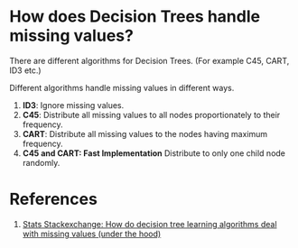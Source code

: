 # How does Decision Trees handle missing values?

There are different algorithms for Decision Trees. (For example C45, CART, ID3
etc.)

Different algorithms handle missing values in different ways.

<ol>
<li><strong>ID3</strong>: Ignore missing values. </li>
<li><strong>C45</strong>: Distribute all missing values to all nodes
proportionately to their frequency.                        </li>
<li><strong>CART</strong>: Distribute all missing values to the nodes having
maximum frequency.</li>
<li><strong>C45 and CART: Fast Implementation</strong> Distribute to only one
child node randomly.</strong></li>
</ol>


# References

1. <a href="https://stats.stackexchange.com/a/96458/220296">Stats
   Stackexchange: How do decision tree learning algorithms deal with missing
values (under the hood)</a>

